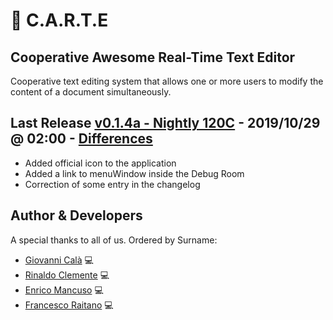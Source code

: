 # :memo: C.A.R.T.E 
## Cooperative Awesome Real-Time Text Editor
Cooperative text editing system that allows one or more users to modify the content of a document simultaneously.

## Last Release [v0.1.4a - Nightly 120C] - 2019/10/29 @ 02:00 - [Differences]
- Added official icon to the application
- Added a link to menuWindow inside the Debug Room
- Correction of some entry in the changelog

## Author & Developers
A special thanks to all of us. Ordered by Surname:
 - [Giovanni Calà] :computer:
 - [Rinaldo Clemente] :computer:
 - [Enrico Mancuso] :computer:
 - [Francesco Raitano] :computer:

[v0.1.4a - Nightly 120C]: https://github.com/giovannic96/Real-time-collaborative-text-editor/tree/master/ClientModule
[Giovanni Calà]: https://github.com/giovannic96/
[Rinaldo Clemente]: https://github.com/rinaldoclemente
[Enrico Mancuso]: https://github.com/HidroSaphire
[Francesco Raitano]: https://github.com/fr2sinc
[Differences]: https://github.com/giovannic96/Real-time-collaborative-text-editor/commit/4323b78436dc7fa7fadd58ca335910c56899a2a0
